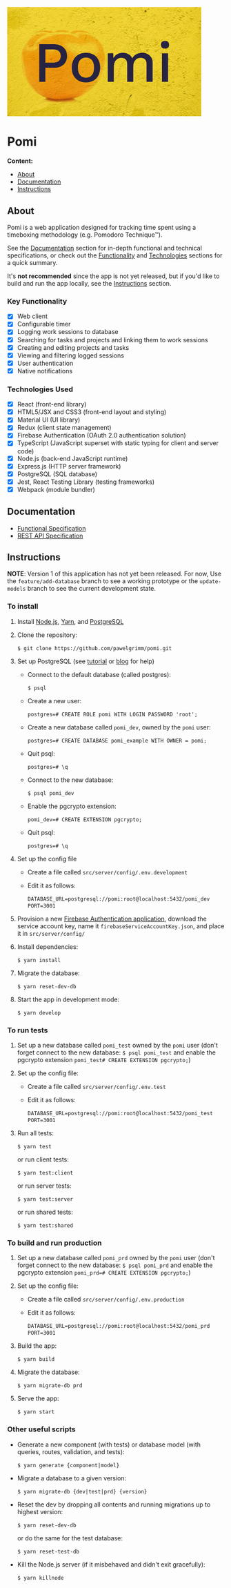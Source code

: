 <img src="./docs/assets/pomi-logo.png" width="450px"/>

# Pomi

**Content:**

- [About](#about)
- [Documentation](#documentation)
- [Instructions](#instructions)

## About
Pomi is a web application designed for tracking time spent using a timeboxing methodology (e.g. Pomodoro Technique™). 

See the [Documentation](#documentation) section for in-depth functional and technical specifications, or check out the [Functionality](#key-functionality) and [Technologies](#technologies-used) sections for a quick summary.

<!--Un-comment upon release-->
<!--The application is live at [pomi.pawelgrimm.com](https://pomi.pawelgrimm.com). You can also view a gif of the app in action at [www.pawelgrimm.com/pomi](https://www.pawelgrimm.pomi) -->

It's **not recommended** since the app is not yet released, but if you'd like to build and run the app locally, see the [Instructions](#instructions) section.


### Key Functionality

 - [x] Web client
 - [x] Configurable timer
 - [x] Logging work sessions to database
 - [x] Searching for tasks and projects and linking them to work sessions
 - [x] Creating and editing projects and tasks
 - [x] Viewing and filtering logged sessions
 - [x] User authentication
 - [x] Native notifications

### Technologies Used

 - [x] React (front-end library)
 - [x] HTML5/JSX and CSS3 (front-end layout and styling)
 - [x] Material UI (UI library)
 - [x] Redux (client state management)
 - [x] Firebase Authentication (OAuth 2.0 authentication solution)
 - [x] TypeScript (JavaScript superset with static typing for client and server code)
 - [x] Node.js (back-end JavaScript runtime)
 - [x] Express.js (HTTP server framework)
 - [x] PostgreSQL (SQL database)
 - [x] Jest, React Testing Library (testing frameworks)
 - [x] Webpack (module bundler)
 
## Documentation

 - [Functional Specification]
 - [REST API Specification]

## Instructions

**NOTE**: Version 1 of this application has not yet been released. For now, Use the `feature/add-database` branch to see a working prototype or the `update-models` branch to see the current development state.

### To install
1. Install [Node.js](https://nodejs.org/en/), [Yarn](https://classic.yarnpkg.com/en/docs/install/#mac-stable), and [PostgreSQL](https://www.postgresql.org/download/)

2. Clone the repository:

   ```
   $ git clone https://github.com/pawelgrimm/pomi.git
   ```
   
3. Set up PostgreSQL (see [tutorial](https://www.postgresql.org/docs/12/tutorial-createdb.html) or [blog](https://blog.logrocket.com/setting-up-a-restful-api-with-node-js-and-postgresql-d96d6fc892d8/) for help)
   - Connect to the default database (called postgres): 
     
     ```
     $ psql
     ```
     
   - Create a new user: 
   
     ```
     postgres=# CREATE ROLE pomi WITH LOGIN PASSWORD 'root';
     ```
     
   - Create a new database called `pomi_dev`, owned by the `pomi` user: 
     
     ```
     postgres=# CREATE DATABASE pomi_example WITH OWNER = pomi;
     ```
     
   - Quit psql: 
   
     ```
     postgres=# \q
     ```
     
   - Connect to the new database: 
   
     ```
     $ psql pomi_dev
     ```
     
   - Enable the pgcrypto extension: 
   
     ```
     pomi_dev=# CREATE EXTENSION pgcrypto;
     ```
     
   - Quit psql: 
   
     ```
     postgres=# \q
     ```

4. Set up the config file

   - Create a file called `src/server/config/.env.development`
   - Edit it as follows:
   
     ```
     DATABASE_URL=postgresql://pomi:root@localhost:5432/pomi_dev
     PORT=3001
     ```
     
5. Provision a new [Firebase Authentication application](https://firebase.google.com/docs/auth/), download the service account key, name it `firebaseServiceAccountKey.json`, and place it in `src/server/config/`

6. Install dependencies: 

   ```
   $ yarn install
   ```
   
7. Migrate the database: 

   ```
   $ yarn reset-dev-db
   ```

8. Start the app in development mode:

   ```
   $ yarn develop
   ```

### To run tests
1. Set up a new database called `pomi_test` owned by the `pomi` user (don't forget connect to the new database: `$ psql pomi_test` and enable the pgcrypto extension `pomi_test# CREATE EXTENSION pgcrypto;`)

2. Set up the config file:

   - Create a file called `src/server/config/.env.test`
   - Edit it as follows:
   
     ```
     DATABASE_URL=postgresql://pomi:root@localhost:5432/pomi_test
     PORT=3001
     ```
     
3. Run all tests: 

   ```
   $ yarn test
   ``` 
   
   or run client tests:
   
   ```
   $ yarn test:client
   ```
   
   or run server tests:
   
   ```
   $ yarn test:server
   ```
   
   or run shared tests:
   
   ```
   $ yarn test:shared
   ```

### To build and run production

1. Set up a new database called `pomi_prd` owned by the `pomi` user (don't forget connect to the new database: `$ psql pomi_prd` and enable the pgcrypto extension `pomi_prd=# CREATE EXTENSION pgcrypto;`)
2. Set up the config file:

   - Create a file called `src/server/config/.env.production`
   - Edit it as follows:
   
     ```
     DATABASE_URL=postgresql://pomi:root@localhost:5432/pomi_prd
     PORT=3001
     ```
     
3. Build the app:

   ```
   $ yarn build
   ```
   
4. Migrate the database:
   
   ```
   $ yarn migrate-db prd
   ```
   
5. Serve the app:
   
   ```
   $ yarn start
   ```

### Other useful scripts

 - Generate a new component (with tests) or database model (with queries, routes, validation, and tests):
   
   ```
   $ yarn generate {component|model}
   ```
   
 - Migrate a database to a given version:
   
   ```
   $ yarn migrate-db {dev|test|prd} {version}
   ```
   
 - Reset the dev by dropping all contents and running migrations up to highest version:
   
   ```
   $ yarn reset-dev-db
   ``` 
   
   or do the same for the test database:
   
   ```
   $ yarn reset-test-db
   ```
   
 - Kill the Node.js server (if it misbehaved and didn't exit gracefully):
   
   ```
   $ yarn killnode
   ````

[Pomodoro]: https://francescocirillo.com/pages/pomodoro-technique
[Functional Specification]: ./docs/pomi-functional-spec.md
[REST API Specification]: ./docs/api/api-spec-v1.md
